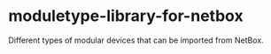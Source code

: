 # moduletype-library-for-netbox
Different types of modular devices that can be imported from NetBox.
